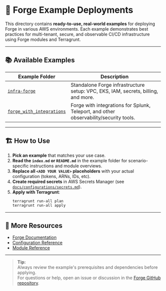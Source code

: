 # 🧩 Forge Example Deployments

This directory contains **ready-to-use, real-world examples** for deploying Forge in various AWS environments. Each example demonstrates best practices for multi-tenant, secure, and observable CI/CD infrastructure using Forge modules and Terragrunt.

---

## 📚 Available Examples

| Example Folder                | Description                                                                                   |
|-------------------------------|----------------------------------------------------------------------------------------------|
| [`infra-forge`](./infra-forge) | Standalone Forge infrastructure setup: VPC, EKS, IAM, secrets, billing, and more.            |
| [`forge_with_integrations`](./forge_with_integrations) | Forge with integrations for Splunk, Teleport, and other observability/security tools.      |

---

## 🏗️ How to Use

1. **Pick an example** that matches your use case.
2. **Read the `index.md` or `README.md`** in the example folder for scenario-specific instructions and module overviews.
3. **Replace all `<ADD YOUR VALUE>` placeholders** with your actual configuration (tokens, ARNs, IDs, etc).
4. **Create required secrets** in AWS Secrets Manager (see [`docs/configurations/secrets.md`](../docs/configurations/secrets.md)).
5. **Apply with Terragrunt**:
   ```bash
   terragrunt run-all plan
   terragrunt run-all apply
   ```

---

## 🔗 More Resources

- [Forge Documentation](https://cisco-open.github.io/forge/)
- [Configuration Reference](../docs/configurations/)
- [Module Reference](../modules/)

---

> **Tip:**  
> Always review the example's prerequisites and dependencies before applying.  
> For questions or help, open an issue or discussion in the [Forge GitHub repository](https://github.com/cisco-open/forge).
